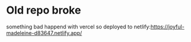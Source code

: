 # Old repo broke
something bad happend with vercel so deployed to netlify:https://joyful-madeleine-d83647.netlify.app/
